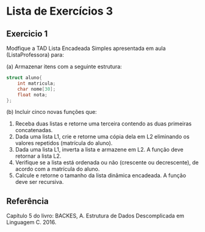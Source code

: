 # Lista de Exercícios 3

## Exercicio 1
Modfique a TAD Lista Encadeada Simples apresentada em aula (ListaProfessora) para:

(a) Armazenar itens com a seguinte estrutura:

```C
struct aluno{
    int matricula;
    char nome[30];
    float nota;
};
```

(b) Incluir cinco novas funções que:

1. Receba duas listas e retorne uma terceira contendo as duas primeiras concatenadas.
2. Dada uma lista L1, crie e retorne uma cópia dela em L2 eliminando os valores repetidos (matrícula do aluno).
3. Dada uma lista L1, inverta a lista e armazene em L2. A função deve retornar a lista L2.
4. Verifique se a lista está ordenada ou não (crescente ou decrescente), de acordo com a matrícula do aluno.
5. Calcule e retorne o tamanho da lista dinâmica encadeada. A função deve ser recursiva.

## Referência
Capítulo 5 do livro: BACKES, A. Estrutura de Dados Descomplicada em Linguagem C. 2016.
